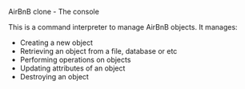 AirBnB clone - The console

This is a command interpreter to manage AirBnB objects.
It manages:
- Creating a new object
- Retrieving an object from a file, database or etc
- Performing operations on objects
- Updating attributes of an object
- Destroying an object
